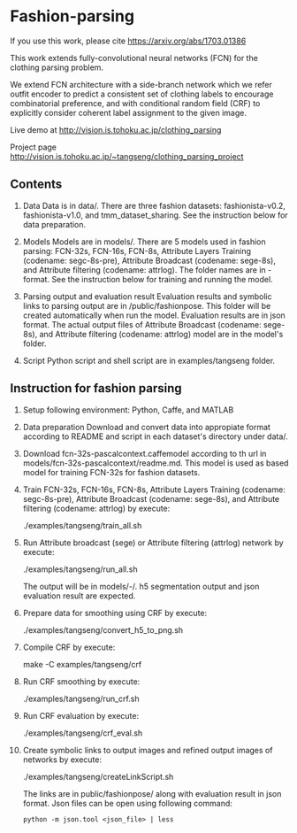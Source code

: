 Fashion-parsing 
===============

If you use this work, please cite https://arxiv.org/abs/1703.01386

This work extends fully-convolutional neural networks (FCN) for the clothing parsing problem.  

We extend FCN architecture with a side-branch network which we refer outfit encoder to predict a consistent set of clothing labels to encourage combinatorial preference, and with conditional random field (CRF) to explicitly consider coherent label assignment to the given image.

Live demo at http://vision.is.tohoku.ac.jp/clothing_parsing

Project page http://vision.is.tohoku.ac.jp/~tangseng/clothing_parsing_project

Contents
--------

1. Data
	Data is in data/. There are three fashion datasets: fashionista-v0.2, fashionista-v1.0, and tmm_dataset_sharing. See the instruction below for data preparation.

2. Models
	Models are in models/. There are 5 models used in fashion parsing: FCN-32s, FCN-16s, FCN-8s, Attribute Layers Training (codename: segc-8s-pre), Attribute Broadcast (codename: sege-8s), and Attribute filtering (codename: attrlog). The folder names are in <modelname>-<dataset> format. See the instruction below for training and running the model.

3. Parsing output and evaluation result
	Evaluation results and symbolic links to parsing output are in /public/fashionpose. This folder will be created automatically when run the model. Evaluation results are in json format. The actual output files of Attribute Broadcast (codename: sege-8s), and Attribute filtering (codename: attrlog) model are in the model's folder.

4. Script
	Python script and shell script are in examples/tangseng folder.

Instruction for fashion parsing
-------------------------------

1. Setup following environment: Python, Caffe, and MATLAB

2. Data preparation
	Download and convert data into appropiate format according to README and script in each dataset's directory under data/.
	
3. Download fcn-32s-pascalcontext.caffemodel according to th url in models/fcn-32s-pascalcontext/readme.md. This model is used as based model for training FCN-32s for fashion datasets.

4. Train FCN-32s, FCN-16s, FCN-8s, Attribute Layers Training (codename: segc-8s-pre), Attribute Broadcast (codename: sege-8s), and Attribute filtering (codename: attrlog) by execute:

	./examples/tangseng/train_all.sh
	
5. Run Attribute broadcast (sege) or Attribute filtering (attrlog) network by execute:

	./examples/tangseng/run_all.sh

	The output will be in models/<modelname>-<dataset>/. h5 segmentation output and json evaluation result are expected.

6. Prepare data for smoothing using CRF by execute:

	./examples/tangseng/convert_h5_to_png.sh

7. Compile CRF by execute:

	make -C examples/tangseng/crf

8. Run CRF smoothing by execute:

	./examples/tangseng/run_crf.sh

9. Run CRF evaluation by execute:

	./examples/tangseng/crf_eval.sh	

10. Create symbolic links to output images and refined output images of networks by execute:

	./examples/tangseng/createLinkScript.sh

	The links are in public/fashionpose/ along with evaluation result in json format. Json files can be open using following command:

		python -m json.tool <json_file> | less

